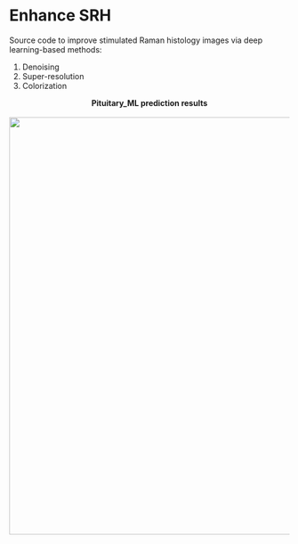 
# Enhance SRH 
Source code to improve stimulated Raman histology images via deep learning-based methods:

1) Denoising
2) Super-resolution
3) Colorization


<p align="center">
  <b>Pituitary_ML prediction results</b><br><br>
  <img src="images/Figure 5 probabilities-01.png" width="750">
</p>
